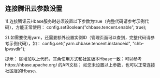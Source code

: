 ##  连接腾讯云参数设置

1).连接腾讯云Hbase服务时必须设置以下参数为true（完整代码请参考示例代码），方能正常使用：
config.setBoolean("chbase.tencent.enable", true);

2).如需要使用yarn，还需要额外设置实例ID（管理页面可以查到，完整代码请参考示例代码），如：
config.set("yarn.chbase.tencent.instanceid", "chb-lpvsvdlr");

提示：
除增加以上代码，其余使用方式和社区版本Hbase一致；可以参考https://hbase.apache.org/ 的API文档；
如您未设置以上参数，也可以正常连接社区版的Hbase。
